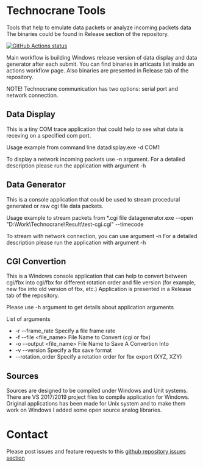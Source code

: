 # Technocrane Tools
 Tools that help to emulate data packets or analyze incoming packets data
The binaries could be found in Release section of the repository.

<p align="left">
  <a href="https://github.com/technocranes/technocrane-tools/Projects"><img alt="GitHub Actions status" src="https://github.com/technocranes/technocrane-tools/workflows/Main%20workflow/badge.svg"></a>
</p>
 Main workflow is building Windows release version of data display and data generator after each submit. You can find binaries in articasts list inside an actions workflow page.
 Also binaries are presented in Release tab of the repository.

NOTE! Technocrane communication has two options: serial port and network connection.

## Data Display

 This is a tiny COM trace application that could help to see what data is receving on a specified com port.

Usage example from command line
datadisplay.exe -d COM1

To display a network incoming packets use -n argument.
For a detailed description please run the application with argument -h

## Data Generator

 This is a console application that could be used to stream procedural generated or raw cgi file data packets.

Usage example to stream packets from *.cgi file
datagenerator.exe --open "D:\\Work\\Technocrane\\Result\\test-cgi.cgi" --timecode

To stream with network connection, you can use argument -n
For a detailed description please run the application with argument -h

## CGI Convertion

 This is a Windows console application that can help to convert between cgi/fbx into cgi/fbx for different rotation order and file version (for example, new fbx into old version of fbx, etc.)
 Application is presented in a Release tab of the repository.
 
 Please use -h argument to get details about application arguments

List of arguments
 * -r  --frame_rate <double>      Specify a file frame rate
 * -f --file <file_name> 	File Name to Convert (cgi or fbx)
 * -o --output <file_name> File Name to Save A Convertion Into
 * -v --version <fbx format desc> Specify a fbx save format
 * --rotation_order <order desc> Specify a rotation order for fbx export (XYZ, XZY)

## Sources

  Sources are designed to be compiled under Windows and Unit systems.
  There are VS 2017/2019 project files to compile application for Windows. Original applications has been made for Unix system and to make them work on Windows I added some open source analog libraries.

# Contact

  Please post issues and feature requests to this [github repository issues section](https://github.com/technocranes/technocrane-unreal/issues)
